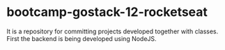 # bootcamp-gostack-12-rocketseat

It is a repository for committing projects developed together with classes. 
First the backend is being developed using NodeJS.
